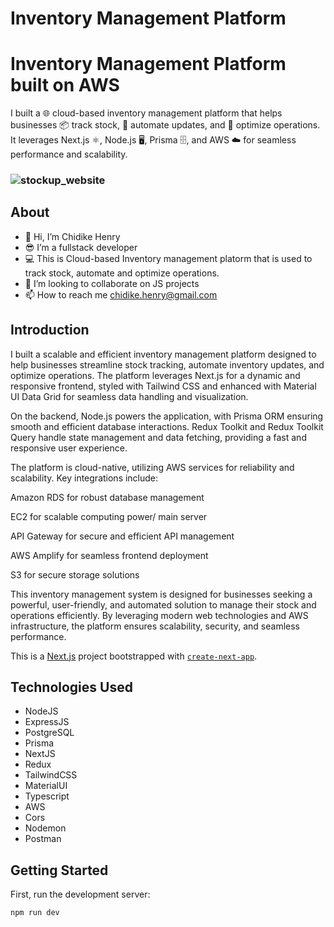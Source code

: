 # Inventory Management Platform

# Inventory Management Platform built on AWS
I built a 🌐 cloud-based inventory management platform that helps businesses 📦 track stock, 🔄 automate updates, and 🚀 optimize operations. It leverages Next.js ⚛️, Node.js 🖥️, Prisma 🗄️, and AWS ☁️ for seamless performance and scalability.

### ![stockup_website](https://github.com/user-attachments/assets/a130f539-77cb-4981-a3e7-a4c2cb8f1597)



## About 
* 👋 Hi, I’m Chidike Henry
* 😎 I’m a fullstack developer
* 💻 This is Cloud-based Inventory management platorm that is used to track stock, automate and optimize operations.
* 💞️ I’m looking to collaborate on JS projects
* 📫 How to reach me chidike.henry@gmail.com

## Introduction
I built a scalable and efficient inventory management platform designed to help businesses streamline stock tracking,
automate inventory updates, and optimize operations. The platform leverages Next.js for a dynamic and responsive frontend,
styled with Tailwind CSS and enhanced with Material UI Data Grid for seamless data handling and visualization.

On the backend, Node.js powers the application, with Prisma ORM ensuring smooth and efficient database interactions. 
Redux Toolkit and Redux Toolkit Query handle state management and data fetching, providing a fast and responsive user experience.

The platform is cloud-native, utilizing AWS services for reliability and scalability. Key integrations include:

Amazon RDS for robust database management

EC2 for scalable computing power/ main server

API Gateway for secure and efficient API management

AWS Amplify for seamless frontend deployment

S3 for secure storage solutions

This inventory management system is designed for businesses seeking a powerful, user-friendly,
and automated solution to manage their stock and operations efficiently. 
By leveraging modern web technologies and AWS infrastructure, the platform ensures scalability, security, and seamless performance.

This is a [Next.js](https://nextjs.org) project bootstrapped with [`create-next-app`](https://nextjs.org/docs/app/api-reference/cli/create-next-app).

## Technologies Used
* NodeJS
* ExpressJS
* PostgreSQL
* Prisma
* NextJS
* Redux
* TailwindCSS
* MaterialUI
* Typescript
* AWS
* Cors
* Nodemon
* Postman

## Getting Started

First, run the development server:

```bash
npm run dev
```

